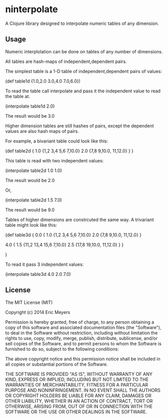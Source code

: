 # ninterpolate

A Clojure library designed to interpolate numeric tables of any dimension.

## Usage

Numeric interplolation can be done on tables of any number of dimensions.

All tables are hash-maps of independent,dependent pairs.

The simplest table is a 1-D table of independent,dependent pairs of values:

(def table1d {1.0,2.0 3.0,4.0 7.0,6.0})

To read the table call interpolate and pass it the independent value to read the table at.

(interpolate table1d 2.0)

The result would be 3.0

Higher dimension tables are still hashes of pairs, except the dependent values
are also hash maps of pairs.

For example, a bivariant table could look like this:

(def table2d
    {
     1.0 {1,2 3,4 5,6 7,10.0}
     2.0 {7,8 9,10.0, 11,12.0}
    }
)

This table is read with two independent values:

(interpolate table2d 1.0 1.0)

The result would be 2.0

Or,

(interpolate table2d 1.5 7.0)

The result would be 9.0

Tables of higher dimensions are constrcuted the same way. A trivariant
table might look like this:

(def table3d
  {
   0.0
    {
      1.0 {1,2 3,4 5,6 7,10.0}
      2.0 {7,8 9,10.0, 11,12.0}
    }
  
   4.0
    {
      1.5 {11,2 13,4 15,6 7,10.0}
      2.5 {17,8 19,10.0, 11,12.0}
    }
  }
 
)

To read it pass 3 independent values:

(interpolate table3d 4.0 2.0 7.0)



## License

The MIT License (MIT)

Copyright (c) 2014 Eric Meyers

Permission is hereby granted, free of charge, to any person obtaining a copy
of this software and associated documentation files (the "Software"), to deal
in the Software without restriction, including without limitation the rights
to use, copy, modify, merge, publish, distribute, sublicense, and/or sell
copies of the Software, and to permit persons to whom the Software is
furnished to do so, subject to the following conditions:

The above copyright notice and this permission notice shall be included in
all copies or substantial portions of the Software.

THE SOFTWARE IS PROVIDED "AS IS", WITHOUT WARRANTY OF ANY KIND, EXPRESS OR
IMPLIED, INCLUDING BUT NOT LIMITED TO THE WARRANTIES OF MERCHANTABILITY,
FITNESS FOR A PARTICULAR PURPOSE AND NONINFRINGEMENT. IN NO EVENT SHALL THE
AUTHORS OR COPYRIGHT HOLDERS BE LIABLE FOR ANY CLAIM, DAMAGES OR OTHER
LIABILITY, WHETHER IN AN ACTION OF CONTRACT, TORT OR OTHERWISE, ARISING FROM,
OUT OF OR IN CONNECTION WITH THE SOFTWARE OR THE USE OR OTHER DEALINGS IN
THE SOFTWARE.

